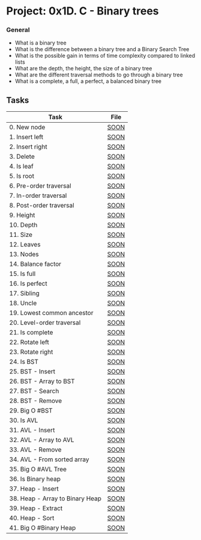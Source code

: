 # Project: 0x1D. C - Binary trees

### General

* What is a binary tree
* What is the difference between a binary tree and a Binary Search Tree
* What is the possible gain in terms of time complexity compared to linked lists
* What are the depth, the height, the size of a binary tree
* What are the different traversal methods to go through a binary tree
* What is a complete, a full, a perfect, a balanced binary tree
## Tasks

| Task | File |
| ---- | ---- |
| 0. New node | [SOON](./) |
| 1. Insert left | [SOON](./) |
| 2. Insert right | [SOON](./) |
| 3. Delete | [SOON](./) |
| 4. Is leaf | [SOON](./) |
| 5. Is root | [SOON](./) |
| 6. Pre-order traversal | [SOON](./) |
| 7. In-order traversal | [SOON](./) |
| 8. Post-order traversal | [SOON](./) |
| 9. Height | [SOON](./) |
| 10. Depth | [SOON](./) |
| 11. Size | [SOON](./) |
| 12. Leaves | [SOON](./) |
| 13. Nodes | [SOON](./) |
| 14. Balance factor | [SOON](./) |
| 15. Is full | [SOON](./) |
| 16. Is perfect | [SOON](./) |
| 17. Sibling | [SOON](./) |
| 18. Uncle | [SOON](./) |
| 19. Lowest common ancestor | [SOON](./) |
| 20. Level-order traversal | [SOON](./) |
| 21. Is complete | [SOON](./) |
| 22. Rotate left | [SOON](./) |
| 23. Rotate right | [SOON](./) |
| 24. Is BST | [SOON](./) |
| 25. BST - Insert | [SOON](./) |
| 26. BST - Array to BST | [SOON](./) |
| 27. BST - Search | [SOON](./) |
| 28. BST - Remove | [SOON](./) |
| 29. Big O #BST | [SOON](./) |
| 30. Is AVL | [SOON](./) |
| 31. AVL - Insert | [SOON](./) |
| 32. AVL - Array to AVL | [SOON](./) |
| 33. AVL - Remove | [SOON](./) |
| 34. AVL - From sorted array | [SOON](./) |
| 35. Big O #AVL Tree | [SOON](./) |
| 36. Is Binary heap | [SOON](./) |
| 37. Heap - Insert | [SOON](./) |
| 38. Heap - Array to Binary Heap | [SOON](./) |
| 39. Heap - Extract | [SOON](./) |
| 40. Heap - Sort | [SOON](./) |
| 41. Big O #Binary Heap | [SOON](./) |